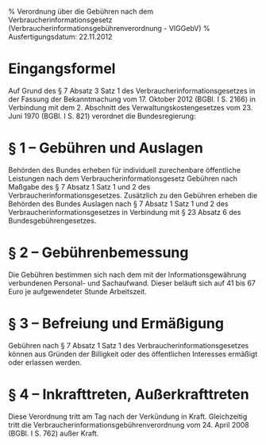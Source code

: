 % Verordnung über die Gebühren nach dem Verbraucherinformationsgesetz  (Verbraucherinformationsgebührenverordnung - VIGGebV)
% Ausfertigungsdatum: 22.11.2012
 
# Eingangsformel

Auf Grund des § 7 Absatz 3 Satz 1 des Verbraucherinformationsgesetzes in der Fassung der Bekanntmachung vom 17. Oktober 2012 (BGBl. I S. 2166) in Verbindung mit dem 2. Abschnitt des Verwaltungskostengesetzes vom 23. Juni 1970 (BGBl. I S. 821) verordnet die Bundesregierung:

# § 1 – Gebühren und Auslagen

Behörden des Bundes erheben für individuell zurechenbare öffentliche Leistungen nach dem Verbraucherinformationsgesetz Gebühren nach Maßgabe des § 7 Absatz 1 Satz 1 und 2 des Verbraucherinformationsgesetzes. Zusätzlich zu den Gebühren erheben die Behörden des Bundes Auslagen nach § 7 Absatz 1 Satz 1 und 2 des Verbraucherinformationsgesetzes in Verbindung mit § 23 Absatz 6 des Bundesgebührengesetzes.

# § 2 – Gebührenbemessung

Die Gebühren bestimmen sich nach dem mit der Informationsgewährung verbundenen Personal- und Sachaufwand. Dieser beläuft sich auf 41 bis 67 Euro je aufgewendeter Stunde Arbeitszeit.

# § 3 – Befreiung und Ermäßigung

Gebühren nach § 7 Absatz 1 Satz 1 des Verbraucherinformationsgesetzes können aus Gründen der Billigkeit oder des öffentlichen Interesses ermäßigt oder erlassen werden.

# § 4 – Inkrafttreten, Außerkrafttreten

Diese Verordnung tritt am Tag nach der Verkündung in Kraft. Gleichzeitig tritt die Verbraucherinformationsgebührenverordnung vom 24. April 2008 (BGBl. I S. 762) außer Kraft.
